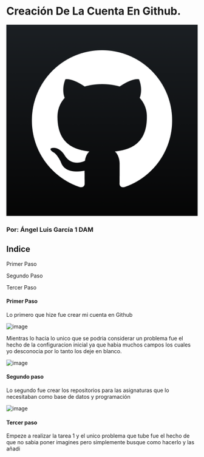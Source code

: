 # Creación De La Cuenta En Github.
![image](./fotos/portada.png)
### Por: Ángel Luis García 1 DAM 



## Indice 

Primer Paso

Segundo Paso 

Tercer Paso 

#### Primer Paso 
Lo primero que hize fue crear mi cuenta en Github 

![image](./fotos/imagen_sesion.png)

Mientras lo hacia lo unico que se podria considerar un problema fue el hecho de la configuracion inicial ya que habia muchos campos los cuales yo desconocia por lo tanto los deje en blanco.

![image](./fotos/imagen_2.png)

#### Segundo paso 
Lo segundo fue crear los repositorios para las asignaturas que lo necesitaban como base de datos y programación 

![image](./fotos/gitHub.png)

#### Tercer paso 
Empeze a realizar la tarea 1 y el unico problema que tube fue el hecho de que no sabia poner imagines pero simplemente busque como hacerlo y las añadi
